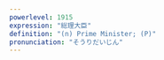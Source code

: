 ```yaml
---
powerlevel: 1915
expression: "総理大臣"
definition: "(n) Prime Minister; (P)"
pronunciation: "そうりだいじん"
---
```

